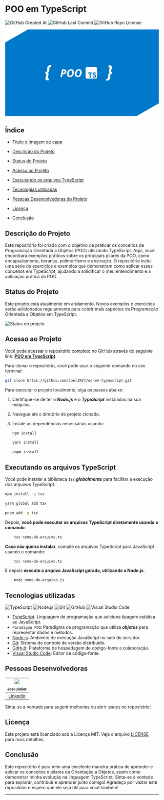 # POO em TypeScript

![GitHub Created At](https://img.shields.io/github/created-at/JoelJR27/oo-em-typescript)
![GitHub Last Commit](https://img.shields.io/github/last-commit/JoelJR27/oo-em-typescript)
![GitHub Repo License](https://img.shields.io/github/license/JoelJR27/oo-em-typescript)

![Capa do repositório](public/capa-readme.jpg)

## Índice

- [Título e Imagem de capa](#poo-em-typescript)

- [Descrição do Projeto](#descrição-do-projeto)
- [Status do Projeto](#status-do-projeto)
- [Acesso ao Projeto](#acesso-ao-projeto)
- [Executando os arquivos TypeScript](#executando-os-arquivos-typescript)
- [Tecnologias utilizadas](#tecnologias-utilizadas)
- [Pessoas Desenvolvedoras do Projeto](#pessoas-desenvolvedoras)
- [Licença](#licença)
- [Conclusão](#conclusão)

## Descrição do Projeto

Este repositório foi criado com o objetivo de praticar os conceitos de Programação Orientada a Objetos (POO) utilizando TypeScript. Aqui, você encontrará exemplos práticos sobre os principais pilares da POO, como encapsulamento, herança, polimorfismo e abstração.
O repositório inclui uma série de exercícios e exemplos que demonstram como aplicar esses conceitos em TypeScript, ajudando a solidificar o meu entendimento e a aplicação prática da POO.

## Status do Projeto

Este projeto está atualmente em andamento. Novos exemplos e exercícios serão adicionados regularmente para cobrir mais aspectos da Programação Orientada a Objetos em TypeScript.

![Status do projeto](https://img.shields.io/badge/Status-em%20andamento-yellow)

## Acesso ao Projeto

Você pode acessar o repositório completo no GitHub através do seguinte link: **[POO em TypeScript](https://github.com/JoelJR27/oo-em-typescript)**.

Para clonar o repositório, você pode usar o seguinte comando no seu terminal:

```bash
git clone https://github.com/JoelJR27/oo-em-typescript.git
```

Para executar o projeto localmente, siga os passos abaixo:

1. Certifique-se de ter o ***Node.js*** e o ***TypeScript*** instalados na sua máquina.
2. Navegue até o diretório do projeto clonado.
3. Instale as dependências necessárias usando:

   ```bash
   npm install
   ```

   ```bash
   yarn install
   ```

   ```bash pnpm
   pnpm install
   ```

## Executando os arquivos TypeScript

Você pode instalar a biblioteca ***`tsx` globalmente*** para facilitar a execução dos arquivos TypeScript:

```bash
npm install -g tsx
```

```bash
yarn global add tsx
```

```bash
pnpm add -g tsx
```

Depois, **você pode executar os arquivos TypeScript diretamente usando o comando**:

```bash
    tsx nome-do-arquivo.ts
```

**Caso não queira instalar**, compile os arquivos TypeScript para JavaScript usando o comando:

```bash
    tsc nome-do-arquivo.ts
```

E depois **execute o arquivo JavaScript gerado, utilizando o Node.js**:

```bash
    node nome-do-arquivo.js
```

## Tecnologias utilizadas

![TypeScript](https://img.shields.io/badge/TypeScript-3178C6?style=for-the-badge&logo=typescript&logoColor=white)
![Node.js](https://img.shields.io/badge/Node.js-339933?style=for-the-badge&logo=nodedotjs&logoColor=white)
![Git](https://img.shields.io/badge/Git-F05032?style=for-the-badge&logo=git&logoColor=white)
![GitHub](https://img.shields.io/badge/GitHub-181717?style=for-the-badge&logo=github&logoColor=white)
![Visual Studio Code](https://img.shields.io/badge/Visual_Studio_Code-007ACC?style=for-the-badge&logo=visual-studio-code&logoColor=white)

- [TypeScript](https://www.typescriptlang.org/): Linguagem de programação que adiciona tipagem estática ao JavaScript.
- `Paradigma POO`: Paradigma de programação que utiliza ***objetos*** para representar dados e métodos.
- [Node.js](https://nodejs.org/): Ambiente de execução JavaScript no lado do servidor.
- [Git](https://git-scm.com/): Sistema de controle de versão distribuído.
- [GitHub](https://github.com/): Plataforma de hospedagem de código-fonte e colaboração.
- [Visual Studio Code](https://code.visualstudio.com/): Editor de código-fonte.

## Pessoas Desenvolvedoras

| [<img loading="lazy" src="https://github.com/JoelJR27.png" width=115><br><sub>Joel Júnior</sub>](https://github.com/JoelJR27) |
| :---------------------------------------------------------------------------------------------------------------------------: |
|                                   [LinkedIn](https://linkedin.com/in/joeljunior27/)                                    |

Sinta-se à vontade para sugerir melhorias ou abrir issues no repositório!

## Licença

Este projeto está licenciado sob a Licença MIT. Veja o arquivo [LICENSE](LICENSE) para mais detalhes.

## Conclusão

Este repositório é para mim uma excelente maneira prática de aprender e aplicar os conceitos e pilares da Orientação a Objetos, assim como demonstrar minha evolução na linguagem TypeScript. Sinta-se à vontade para explorar, contribuir e aprender junto comigo!
Agradeço por visitar este repositório e espero que ele seja útil para você também!

---
